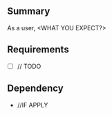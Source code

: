 ## Summary
As a user, <WHAT YOU EXPECT?>

## Requirements 
- [ ] // TODO

## Dependency
* //IF APPLY
